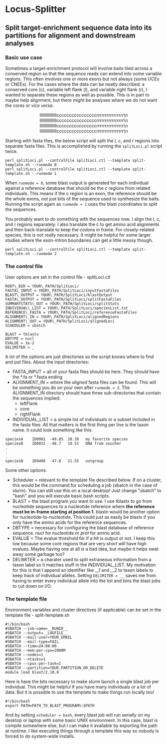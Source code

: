 # Locus-Splitter
## Split target-enrichment sequence data into its partitions for alignment and downstream analyses

### Basic use case
Sometimes a target-enrichment protocol will involve baits tiled across a conserved region so that the sequence reads can extend into some variable regions. This often involves one or more exons but not always (some UCEs or CNEEs). For the cases where the data can be neatly described: a conserved core (c), variable left flank (l), and variable right flank (r), I wanted to separate these regions as well as possible. This is in part to maybe help alignment, but there might be analyses where we do not want the cores or *vice versa*.

<div align="center">

llllllllllllllllccccccccccccccccrrrrrrrrrrrrrrrr\n
llllllllllllllllccccccccccccccccrrrrrrrrrrrrrrrr\n
llllllllllllllllccccccccccccccccrrrrrrrrrrrrrrrr\n
llllllllllllllllccccccccccccccccrrrrrrrrrrrrrrrr\n

</div>

Starting with fasta files, the below script will split the l, c, and r regions into separate fasta files. This is accomplished by running the `splitLoci.pl` script twice.
```
perl splitLoci.pl --controlFile splitLoci.ctl --template split-template.sh --runmode 0
perl splitLoci.pl --controlFile splitLoci.ctl --template split-template.sh --runmode 1
```
When `runmode = 0`, some blast output is generated for each individual against a reference database that should be the c regions from related individuals. This means if the c region is an exon, the reference should be the whole exons, not just bits of the sequence used to synthesize the baits. Running the script again as `runmode = 1` uses the blast coordinates to split the sequences.

You probably want to do something with the sequences now. I align the l, c, and r regions separately. I also translate the c to get amino acid alignments and then back-translate to keep the codons in frame. For closely-related species, this is not really necessary. It might be helpful for some larger studies where the exon-intron boundaries can get a little messy though.
```
perl splitLoci.pl --controlFile splitLoci.ctl --template split-template.sh --runmode 2
```

### The control file

User options are set in the control file - splitLoci.ctl
```
ROOT\_DIR = YOUR\_PATH/SplitLoci/
FASTA\_INPUT = YOUR\_PATH/SplitLoci/inputFastaFiles
BLAST\_OUTPUT = YOUR\_PATH/SplitLoci/blastOutput
FASTA\_OUTPUT = YOUR\_PATH/SplitLoci/splitFastaFiles
SUMMARYSTATS\_OUT = YOUR\_PATH/SplitLoci/splitStats
INDIVIDUAL\_LIST = YOUR\_PATH/SplitLoci/speciesList.txt
REFERENCE\_FASTA = YOUR\_PATH/SplitLoci/referenceFastaFiles
ALIGNMENT\_IN = YOUR\_PATH/SplitLoci/alignedRegions
ALIGNMENT\_OUT = YOUR\_PATH/SplitLoci/alignedLoci
SCHEDULER = sbatch

BLAST = tblastx 
DBTYPE = nucl
EVALUE = 1e-2
DELIMITER = _
```

A lot of the options are just directories so the script knows where to find and put files. About the input directories:
* FASTA\_INPUT = all of your fasta files should be here. They should have the \*.fa or \*.fasta ending
* ALIGNMENT\_IN = where the *aligned* fasta files can be found. This will be something you do on your own after `runmode = 2`. The ALIGNMENT\_IN directory should have three sub-directories that contain the sequences implied:
	* leftFlank
	* core
	* rightFlank
* INDIVIDUAL\_LIST = a simple list of individuals or a subset included in the fasta files. All that matters is the first thing per line is the taxon name. It could look something like this:
```
speciesA	ID0001	-49.85	20.39	my favorite species
speciesB	ID0032 	-48.7	19.51	DNA from voucher
.
.
.
speciesN	ID9408	-47.8	21.55	outgroup
```

Some other options:
* Scheduler = relevant to the template file described below. If on a cluster, this would be the command for scheduling a job (sbatch in the case of slurm). You can still use this on a local desktop! Just change "sbatch" to "bash" and you will execute basic bash scripts.
* BLAST = the blast program you want to use. I use tblastx to go from nucleotide sequences to a nucleotide reference where **the reference must be in-frame starting at position 1**. blastn would be another option for nucleotide-to-nucleotide. This could just as easily be blastx if you only have the amino acids for the reference sequences.
* DBTYPE = necessary for configuring the blast database of reference sequence. *nucl* for nucleotide or *prot* for amino acid.
* EVALUE = The evalue threshold for if a hit is output or not. I keep this low because some core regions that are very short will have high evalues. Maybe having one at all is a bad idea, but maybe it helps swat away some garbage too?
* DELIMITER = a charater used to split extraneous information from a taxon label so it matches stuff in the INDIVIDUAL\_LIST. My motivation for this is that I append an identifier like __1  and __2 to taxon labels to keep track of individual alleles. Setting `DELIMITER = __` saves me from having to enter every individual allele into the list and bins the blast jobs to cut down on I/O.  

### The template file

Environment variables and cluster directives (if applicable) can be set in the template file - split-template.sh
```
#!/bin/bash
#SBATCH --job-name=__RUNID__
#SBATCH --output=__LOGFILE__
#SBATCH --mail-user=YOUR_EMAIL
#SBATCH --mail-type=FAIL
#SBATCH --time=24:00:00
#SBATCH --mem-per-cpu=2000M
#SBATCH --nodes=1
#SBATCH --ntasks=1
#SBATCH --cpus-per-task=1
#SBATCH --partition=YOUR_PARTITION_OR_DELETE
module load blast/2.10.0
```

Here is have the bits necessary to make slurm launch a single blast job per individual. This might be helpful if you have many individuals or a lot of data. But it is possible to use the template to make things run locally too!

```
#!/bin/bash
export PATH=PATH_TO_BLAST_PROGRAMS:$PATH
```

And by setting `scheduler = bash`, every blast job will run serially on my desktop or laptop with some basic UNIX environment. In this case, blast is compile somewhere else, but I can make it available by exporting the path at runtime. I like executing things through a template this way so nobody is forced to do system-wide installs.